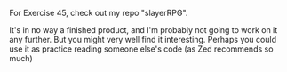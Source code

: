 For Exercise 45, check out my repo "slayerRPG".

It's in no way a finished product, and I'm probably not going to work on it any further. But you might very well find it interesting. Perhaps you could use it as practice reading someone else's code (as Zed recommends so much)